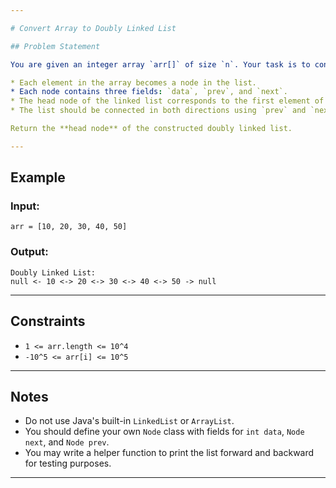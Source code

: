 ```yaml
---

# Convert Array to Doubly Linked List

## Problem Statement

You are given an integer array `arr[]` of size `n`. Your task is to convert this array into a **Doubly Linked List** where:

* Each element in the array becomes a node in the list.
* Each node contains three fields: `data`, `prev`, and `next`.
* The head node of the linked list corresponds to the first element of the array.
* The list should be connected in both directions using `prev` and `next` pointers.

Return the **head node** of the constructed doubly linked list.

---
```


## Example

### Input:

```
arr = [10, 20, 30, 40, 50]
```

### Output:

```
Doubly Linked List:
null <- 10 <-> 20 <-> 30 <-> 40 <-> 50 -> null
```

---

## Constraints

- `1 <= arr.length <= 10^4`
- `-10^5 <= arr[i] <= 10^5`

---

## Notes

- Do not use Java's built-in `LinkedList` or `ArrayList`.
- You should define your own `Node` class with fields for `int data`, `Node next`, and `Node prev`.
- You may write a helper function to print the list forward and backward for testing purposes.

---
